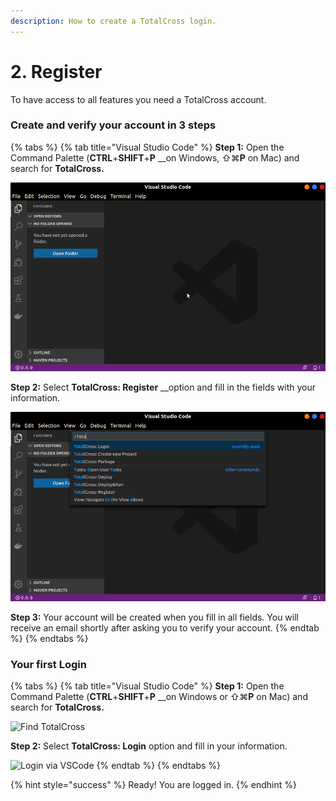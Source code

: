```yaml
---
description: How to create a TotalCross login.
---
```


# 2. Register

To have access to all features you need a TotalCross account.

### Create and verify your account in 3 steps

{% tabs %}
{% tab title="Visual Studio Code" %}
**Step 1:** Open the Command Palette \(**CTRL**+**SHIFT**+**P** __on Windows, ⇧⌘**P** on Mac\) and search for **TotalCross.**

![Finding TotalCross](../../.gitbook/assets/register1%20%281%29.gif)

**Step 2:** Select **TotalCross: Register** __option and fill in the fields with your information.

![Registration on Visual Studio Code](../../.gitbook/assets/register2.gif)

**Step 3:** Your account will be created when you fill in all fields. You will receive an email shortly after asking you to verify your account.
{% endtab %}
{% endtabs %}

### Your first Login

{% tabs %}
{% tab title="Visual Studio Code" %}
**Step 1:** Open the Command Palette \(**CTRL**+**SHIFT**+**P** __on Windows or ⇧⌘**P** on Mac\) and search for **TotalCross.**

![Find TotalCross](https://gblobscdn.gitbook.com/assets%2F-L_mPP3a_E_A7NbRMq7Q%2F-M2-TIC7T-mY_7lArWI1%2F-M2-g7FIKYEYAihx9xXe%2Fregister1.gif?alt=media&token=c15298b0-0ac4-4d14-a8d9-16005cb73c12)

**Step 2:** Select **TotalCross: Login** option and fill in your information.

![Login via VSCode](https://gblobscdn.gitbook.com/assets%2F-L_mPP3a_E_A7NbRMq7Q%2F-M2-TIC7T-mY_7lArWI1%2F-M2-hrKIU-ImftyQMdyx%2Flogin.gif?alt=media&token=90beafa1-3220-44a8-9100-5a3efd5ce783)
{% endtab %}
{% endtabs %}

{% hint style="success" %}
Ready! You are logged in.
{% endhint %}

